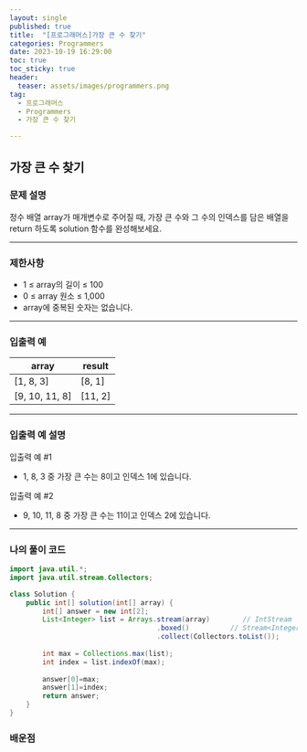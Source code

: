 ```yaml
---
layout: single
published: true
title:  "[프로그래머스]가장 큰 수 찾기"
categories: Programmers
date: 2023-10-19 16:29:00
toc: true
toc_sticky: true
header:
  teaser: assets/images/programmers.png
tag:   
  - 프로그래머스
  - Programmers
  - 가장 큰 수 찾기

---
```


## 가장 큰 수 찾기


### 문제 설명

정수 배열 array가 매개변수로 주어질 때, 가장 큰 수와 그 수의 인덱스를 담은 배열을 return 하도록 solution 함수를 완성해보세요.



----------------

### 제한사항

* 1 ≤ array의 길이 ≤ 100
* 0 ≤ array 원소 ≤ 1,000
* array에 중복된 숫자는 없습니다.


----------------

### 입출력 예


|array|	result|
|---|---|
|[1, 8, 3]|	[8, 1]|
|[9, 10, 11, 8]|	[11, 2]|

----------------

### 입출력 예 설명

입출력 예 #1  

* 1, 8, 3 중 가장 큰 수는 8이고 인덱스 1에 있습니다.
  

입출력 예 #2  

* 9, 10, 11, 8 중 가장 큰 수는 11이고 인덱스 2에 있습니다.
  

  

  

  

----------------

### 나의 풀이 코드

```java
import java.util.*;
import java.util.stream.Collectors;

class Solution {
    public int[] solution(int[] array) {
        int[] answer = new int[2];
        List<Integer> list = Arrays.stream(array)        // IntStream
                                    .boxed()          // Stream<Integer>
                                    .collect(Collectors.toList());
        
        int max = Collections.max(list);
        int index = list.indexOf(max);
        
        answer[0]=max;
        answer[1]=index;
        return answer;
    }
}
```




### 배운점

```java

```
